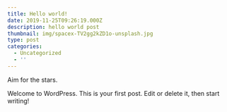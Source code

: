```yaml
---
title: Hello world!
date: 2019-11-25T09:26:19.000Z
description: hello world post
thumbnail: img/spacex-TV2gg2kZD1o-unsplash.jpg
type: post
categories:
  - Uncategorized
  - ''
---
```

Aim for the stars.

Welcome to WordPress. This is your first post. Edit or delete it, then start writing!
